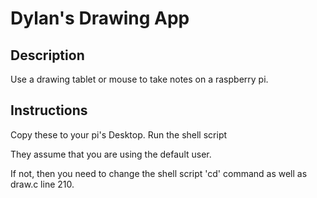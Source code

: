 # Dylan's Drawing App

## Description

Use a drawing tablet or mouse to take notes on a raspberry pi.

## Instructions

Copy these to your pi's Desktop. Run the shell script

They assume that you are using the default user.

If not, then you need to change the shell script 'cd' command as well as draw.c line 210.